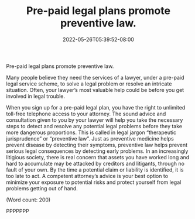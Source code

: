 ﻿---
title: "Pre-paid legal plans promote preventive law."
date: 2022-05-26T05:39:52-08:00
description: "Pre-Paid Legal Tips for Web Success"
featured_image: "/images/Pre-Paid Legal.jpg"
tags: ["Pre Paid Legal"]
---

Pre-paid legal plans promote preventive law.

Many people believe they need the services of a lawyer, under a pre-paid 
legal service scheme, to solve a legal problem or resolve an intricate 
situation. Often, your lawyer’s most valuable help could be before you 
get involved in legal trouble. 

When you sign up for a pre-paid legal plan, you have the right to unlimited 
toll-free telephone access to your attorney. The sound advice and 
consultation given to you by your lawyer will help you take the necessary 
steps to detect and resolve any potential legal problems before they take 
more dangerous proportions. This is called in legal jargon “therapeutic 
jurisprudence” or “preventive law”. Just as preventive medicine helps 
prevent disease by detecting their symptoms, preventive law helps prevent 
serious legal consequences by detecting early problems. In an increasingly 
litigious society, there is real concern that assets you have worked long 
and hard to accumulate may be attacked by creditors and litigants, through 
no fault of your own. By the time a potential claim or liability is 
identified, it is too late to act. 
A competent attorney’s advice is your best option to minimize your exposure 
to potential risks and protect yourself from legal problems getting out of 
hand.

(Word count: 200) 

PPPPPPP






